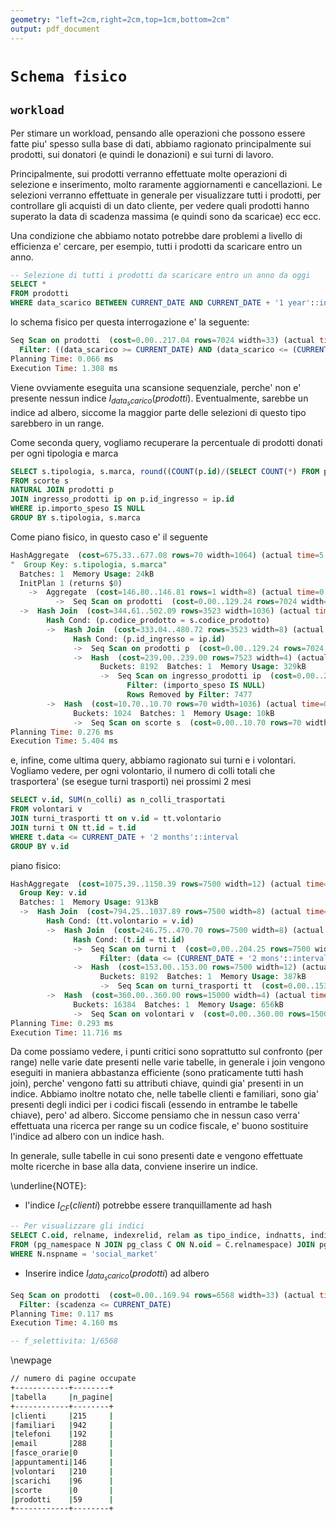 ```yaml
---
geometry: "left=2cm,right=2cm,top=1cm,bottom=2cm"
output: pdf_document
---
```


# `Schema fisico`

## `workload`

Per stimare un workload, pensando alle operazioni che possono essere fatte piu' spesso sulla base di dati, abbiamo ragionato principalmente sui prodotti, sui donatori (e quindi le donazioni) e sui turni di lavoro. 

Principalmente, sui prodotti verranno effettuate molte operazioni di selezione e inserimento, molto raramente aggiornamenti e cancellazioni. Le selezioni verranno effettuate in generale per visualizzare tutti i prodotti, per controllare gli acquisti di un dato cliente, per vedere quali prodotti hanno superato la data di scadenza massima (e quindi sono da scaricae) ecc ecc.

Una condizione che abbiamo notato potrebbe dare problemi a livello di efficienza e' cercare, per esempio, tutti i prodotti da scaricare entro un anno.

```sql
-- Selezione di tutti i prodotti da scaricare entro un anno da oggi
SELECT *
FROM prodotti
WHERE data_scarico BETWEEN CURRENT_DATE AND CURRENT_DATE + '1 year'::interval;
```

lo schema fisico per questa interrogazione e' la seguente:

```sql
Seq Scan on prodotti  (cost=0.00..217.04 rows=7024 width=33) (actual time=0.006..1.122 rows=7024 loops=1)
  Filter: ((data_scarico >= CURRENT_DATE) AND (data_scarico <= (CURRENT_DATE + '1 year'::interval)))
Planning Time: 0.066 ms
Execution Time: 1.308 ms
```

Viene ovviamente eseguita una scansione sequenziale, perche' non e' presente nessun indice $I_{data_scarico}(prodotti)$. 
Eventualmente, sarebbe un indice ad albero, siccome la maggior parte delle selezioni di questo tipo sarebbero in un range.

Come seconda query, vogliamo recuperare la percentuale di prodotti donati per ogni tipologia e marca

```sql
SELECT s.tipologia, s.marca, round((COUNT(p.id)/(SELECT COUNT(*) FROM prodotti)::decimal(10,2) * 100), 2) AS percentuale_prodotti_donati
FROM scorte s
NATURAL JOIN prodotti p
JOIN ingresso_prodotti ip on p.id_ingresso = ip.id
WHERE ip.importo_speso IS NULL
GROUP BY s.tipologia, s.marca
```

Come piano fisico, in questo caso e' il seguente

```sql
HashAggregate  (cost=675.33..677.08 rows=70 width=1064) (actual time=5.303..5.318 rows=20 loops=1)
"  Group Key: s.tipologia, s.marca"
  Batches: 1  Memory Usage: 24kB
  InitPlan 1 (returns $0)
    ->  Aggregate  (cost=146.80..146.81 rows=1 width=8) (actual time=0.559..0.560 rows=1 loops=1)
          ->  Seq Scan on prodotti  (cost=0.00..129.24 rows=7024 width=0) (actual time=0.015..0.341 rows=7024 loops=1)
  ->  Hash Join  (cost=344.61..502.09 rows=3523 width=1036) (actual time=1.892..3.982 rows=3575 loops=1)
        Hash Cond: (p.codice_prodotto = s.codice_prodotto)
        ->  Hash Join  (cost=333.04..480.72 rows=3523 width=8) (actual time=1.862..3.382 rows=3575 loops=1)
              Hash Cond: (p.id_ingresso = ip.id)
              ->  Seq Scan on prodotti p  (cost=0.00..129.24 rows=7024 width=12) (actual time=0.004..0.342 rows=7024 loops=1)
              ->  Hash  (cost=239.00..239.00 rows=7523 width=4) (actual time=1.848..1.849 rows=7523 loops=1)
                    Buckets: 8192  Batches: 1  Memory Usage: 329kB
                    ->  Seq Scan on ingresso_prodotti ip  (cost=0.00..239.00 rows=7523 width=4) (actual time=0.005..1.165 rows=7523 loops=1)
                          Filter: (importo_speso IS NULL)
                          Rows Removed by Filter: 7477
        ->  Hash  (cost=10.70..10.70 rows=70 width=1036) (actual time=0.027..0.027 rows=20 loops=1)
              Buckets: 1024  Batches: 1  Memory Usage: 10kB
              ->  Seq Scan on scorte s  (cost=0.00..10.70 rows=70 width=1036) (actual time=0.009..0.011 rows=20 loops=1)
Planning Time: 0.276 ms
Execution Time: 5.404 ms
```

e, infine, come ultima query, abbiamo ragionato sui turni e i volontari. Vogliamo vedere, per ogni volontario,
il numero di colli totali che trasportera' (se esegue turni trasporti) nei prossimi 2 mesi

```sql
SELECT v.id, SUM(n_colli) as n_colli_trasportati
FROM volontari v
JOIN turni_trasporti tt on v.id = tt.volontario
JOIN turni t ON tt.id = t.id
WHERE t.data <= CURRENT_DATE + '2 months'::interval
GROUP BY v.id
```

piano fisico:

```sql
HashAggregate  (cost=1075.39..1150.39 rows=7500 width=12) (actual time=10.433..11.253 rows=5886 loops=1)
  Group Key: v.id
  Batches: 1  Memory Usage: 913kB
  ->  Hash Join  (cost=794.25..1037.89 rows=7500 width=8) (actual time=4.058..8.693 rows=7500 loops=1)
        Hash Cond: (tt.volontario = v.id)
        ->  Hash Join  (cost=246.75..470.70 rows=7500 width=8) (actual time=1.559..4.361 rows=7500 loops=1)
              Hash Cond: (t.id = tt.id)
              ->  Seq Scan on turni t  (cost=0.00..204.25 rows=7500 width=4) (actual time=0.015..1.170 rows=7500 loops=1)
                    Filter: (data <= (CURRENT_DATE + '2 mons'::interval))
              ->  Hash  (cost=153.00..153.00 rows=7500 width=12) (actual time=1.511..1.512 rows=7500 loops=1)
                    Buckets: 8192  Batches: 1  Memory Usage: 387kB
                    ->  Seq Scan on turni_trasporti tt  (cost=0.00..153.00 rows=7500 width=12) (actual time=0.006..0.710 rows=7500 loops=1)
        ->  Hash  (cost=360.00..360.00 rows=15000 width=4) (actual time=2.460..2.461 rows=15000 loops=1)
              Buckets: 16384  Batches: 1  Memory Usage: 656kB
              ->  Seq Scan on volontari v  (cost=0.00..360.00 rows=15000 width=4) (actual time=0.014..1.100 rows=15000 loops=1)
Planning Time: 0.293 ms
Execution Time: 11.716 ms
```

Da come possiamo vedere, i punti critici sono soprattutto sul confronto (per range) nelle varie date presenti nelle varie tabelle,
in generale i join vengono eseguiti in maniera abbastanza efficiente (sono praticamente tutti hash join), perche' vengono
fatti su attributi chiave, quindi gia' presenti in un indice. Abbiamo inoltre notato che, nelle tabelle clienti e familiari,
sono gia' presenti degli indici per i codici fiscali (essendo in entrambe le tabelle chiave), pero' ad albero. Siccome pensiamo
che in nessun caso verra' effettuata una ricerca per range su un codice fiscale, e' buono sostituire l'indice ad albero con un
indice hash.

In generale, sulle tabelle in cui sono presenti date e vengono effettuate molte ricerche in base alla data,
conviene inserire un indice.

\underline{NOTE}:
  
  - l'indice $I_{CF}(clienti)$ potrebbe essere tranquillamente ad hash

```sql
-- Per visualizzare gli indici
SELECT C.oid, relname, indexrelid, relam as tipo_indice, indnatts, indisunique, indisprimary, indisclustered
FROM (pg_namespace N JOIN pg_class C ON N.oid = C.relnamespace) JOIN pg_index ON C.oid = indexrelid
WHERE N.nspname = 'social_market'
```

  - Inserire indice $I_{data_scarico}(prodotti)$ ad albero

```sql
Seq Scan on prodotti  (cost=0.00..169.94 rows=6568 width=33) (actual time=0.014..4.023 rows=6568 loops=1)
  Filter: (scadenza <= CURRENT_DATE)
Planning Time: 0.117 ms
Execution Time: 4.160 ms

-- f_selettivita: 1/6568
```

\newpage 

```bash
// numero di pagine occupate
+------------+--------+
|tabella     |n_pagine|
+------------+--------+
|clienti     |215     |
|familiari   |942     |
|telefoni    |192     |
|email       |288     |
|fasce_orarie|0       |
|appuntamenti|146     |
|volontari   |210     |
|scarichi    |96      |
|scorte      |0       |
|prodotti    |59      |
+------------+--------+
```